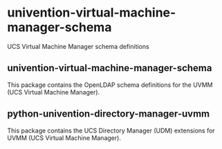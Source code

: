 # univention-virtual-machine-manager-schema
UCS Virtual Machine Manager schema definitions

## univention-virtual-machine-manager-schema
This package contains the OpenLDAP schema definitions for the UVMM (UCS Virtual Machine Manager).

## python-univention-directory-manager-uvmm
This package contains the UCS Directory Manager (UDM) extensions for UVMM (UCS Virtual Machine Manager).
